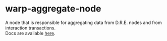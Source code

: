 # warp-aggregate-node
A node that is responsible for aggregating data from D.R.E. nodes and from interaction transactions.  
Docs are available [here](https://academy.warp.cc/docs/aggregate-node/overview).
